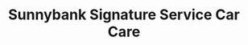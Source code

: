---
title: "Sunnybank Signature Service Car Care"
url: /brisbane/sunnybank-signature-service-car-care/
shop: car repair
---